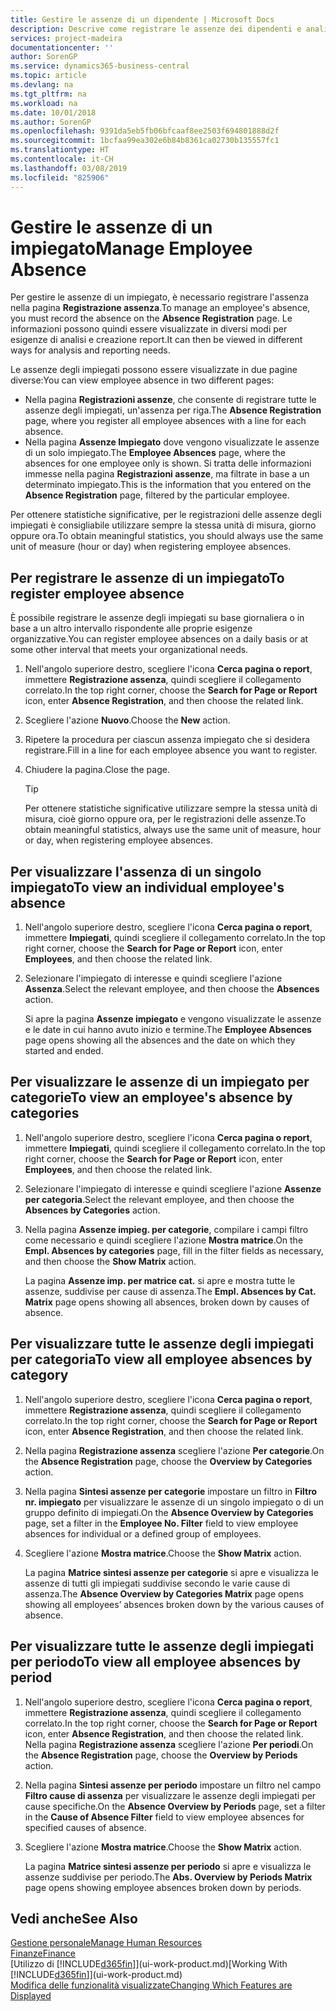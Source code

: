 ```yaml
---
title: Gestire le assenze di un dipendente | Microsoft Docs
description: Descrive come registrare le assenze dei dipendenti e analizzare le statistiche sulle assenze.
services: project-madeira
documentationcenter: ''
author: SorenGP
ms.service: dynamics365-business-central
ms.topic: article
ms.devlang: na
ms.tgt_pltfrm: na
ms.workload: na
ms.date: 10/01/2018
ms.author: SorenGP
ms.openlocfilehash: 9391da5eb5fb06bfcaaf8ee2503f694801888d2f
ms.sourcegitcommit: 1bcfaa99ea302e6b84b8361ca02730b135557fc1
ms.translationtype: HT
ms.contentlocale: it-CH
ms.lasthandoff: 03/08/2019
ms.locfileid: "825906"
---
```

# <a name="manage-employee-absence"></a><span data-ttu-id="33d09-103">Gestire le assenze di un impiegato</span><span class="sxs-lookup"><span data-stu-id="33d09-103">Manage Employee Absence</span></span>
<span data-ttu-id="33d09-104">Per gestire le assenze di un impiegato, è necessario registrare l'assenza nella pagina **Registrazione assenza**.</span><span class="sxs-lookup"><span data-stu-id="33d09-104">To manage an employee's absence, you must record the absence on the **Absence Registration** page.</span></span> <span data-ttu-id="33d09-105">Le informazioni possono quindi essere visualizzate in diversi modi per esigenze di analisi e creazione report.</span><span class="sxs-lookup"><span data-stu-id="33d09-105">It can then be viewed in different ways for analysis and reporting needs.</span></span>

<span data-ttu-id="33d09-106">Le assenze degli impiegati possono essere visualizzate in due pagine diverse:</span><span class="sxs-lookup"><span data-stu-id="33d09-106">You can view employee absence in two different pages:</span></span>

* <span data-ttu-id="33d09-107">Nella pagina **Registrazioni assenze**, che consente di registrare tutte le assenze degli impiegati, un'assenza per riga.</span><span class="sxs-lookup"><span data-stu-id="33d09-107">The **Absence Registration** page, where you register all employee absences with a line for each absence.</span></span>
* <span data-ttu-id="33d09-108">Nella pagina **Assenze Impiegato** dove vengono visualizzate le assenze di un solo impiegato.</span><span class="sxs-lookup"><span data-stu-id="33d09-108">The **Employee Absences** page, where the absences for one employee only is shown.</span></span> <span data-ttu-id="33d09-109">Si tratta delle informazioni immesse nella pagina **Registrazioni assenze**, ma filtrate in base a un determinato impiegato.</span><span class="sxs-lookup"><span data-stu-id="33d09-109">This is the information that you entered on the **Absence Registration** page, filtered by the particular employee.</span></span>

<span data-ttu-id="33d09-110">Per ottenere statistiche significative, per le registrazioni delle assenze degli impiegati è consigliabile utilizzare sempre la stessa unità di misura, giorno oppure ora.</span><span class="sxs-lookup"><span data-stu-id="33d09-110">To obtain meaningful statistics, you should always use the same unit of measure (hour or day) when registering employee absences.</span></span>

## <a name="to-register-employee-absence"></a><span data-ttu-id="33d09-111">Per registrare le assenze di un impiegato</span><span class="sxs-lookup"><span data-stu-id="33d09-111">To register employee absence</span></span>
<span data-ttu-id="33d09-112">È possibile registrare le assenze degli impiegati su base giornaliera o in base a un altro intervallo rispondente alle proprie esigenze organizzative.</span><span class="sxs-lookup"><span data-stu-id="33d09-112">You can register employee absences on a daily basis or at some other interval that meets your organizational needs.</span></span>

1. <span data-ttu-id="33d09-113">Nell'angolo superiore destro, scegliere l'icona **Cerca pagina o report**, immettere **Registrazione assenza**, quindi scegliere il collegamento correlato.</span><span class="sxs-lookup"><span data-stu-id="33d09-113">In the top right corner, choose the **Search for Page or Report** icon, enter **Absence Registration**, and then choose the related link.</span></span>
2. <span data-ttu-id="33d09-114">Scegliere l'azione **Nuovo**.</span><span class="sxs-lookup"><span data-stu-id="33d09-114">Choose the **New** action.</span></span>
3. <span data-ttu-id="33d09-115">Ripetere la procedura per ciascun assenza impiegato che si desidera registrare.</span><span class="sxs-lookup"><span data-stu-id="33d09-115">Fill in a line for each employee absence you want to register.</span></span>
4. <span data-ttu-id="33d09-116">Chiudere la pagina.</span><span class="sxs-lookup"><span data-stu-id="33d09-116">Close the page.</span></span>

    > [!Tip]
    > <span data-ttu-id="33d09-117">Per ottenere statistiche significative utilizzare sempre la stessa unità di misura, cioè giorno oppure ora, per le registrazioni delle assenze.</span><span class="sxs-lookup"><span data-stu-id="33d09-117">To obtain meaningful statistics, always use the same unit of measure, hour or day, when registering employee absences.</span></span>

## <a name="to-view-an-individual-employees-absence"></a><span data-ttu-id="33d09-118">Per visualizzare l'assenza di un singolo impiegato</span><span class="sxs-lookup"><span data-stu-id="33d09-118">To view an individual employee's absence</span></span>
1. <span data-ttu-id="33d09-119">Nell'angolo superiore destro, scegliere l'icona **Cerca pagina o report**, immettere **Impiegati**, quindi scegliere il collegamento correlato.</span><span class="sxs-lookup"><span data-stu-id="33d09-119">In the top right corner, choose the **Search for Page or Report** icon, enter **Employees**, and then choose the related link.</span></span>
2. <span data-ttu-id="33d09-120">Selezionare l'impiegato di interesse e quindi scegliere l'azione **Assenza**.</span><span class="sxs-lookup"><span data-stu-id="33d09-120">Select the relevant employee, and then choose the **Absences** action.</span></span>

    <span data-ttu-id="33d09-121">Si apre la pagina **Assenze impiegato** e vengono visualizzate le assenze e le date in cui hanno avuto inizio e termine.</span><span class="sxs-lookup"><span data-stu-id="33d09-121">The **Employee Absences** page opens showing all the absences and the date on which they started and ended.</span></span>

## <a name="to-view-an-employees-absence-by-categories"></a><span data-ttu-id="33d09-122">Per visualizzare le assenze di un impiegato per categorie</span><span class="sxs-lookup"><span data-stu-id="33d09-122">To view an employee's absence by categories</span></span>
1. <span data-ttu-id="33d09-123">Nell'angolo superiore destro, scegliere l'icona **Cerca pagina o report**, immettere **Impiegati**, quindi scegliere il collegamento correlato.</span><span class="sxs-lookup"><span data-stu-id="33d09-123">In the top right corner, choose the **Search for Page or Report** icon, enter **Employees**, and then choose the related link.</span></span>
2. <span data-ttu-id="33d09-124">Selezionare l'impiegato di interesse e quindi scegliere l'azione **Assenze per categoria**.</span><span class="sxs-lookup"><span data-stu-id="33d09-124">Select the relevant employee, and then choose the **Absences by Categories** action.</span></span>
3. <span data-ttu-id="33d09-125">Nella pagina **Assenze impieg. per categorie**, compilare i campi filtro come necessario e quindi scegliere l'azione **Mostra matrice**.</span><span class="sxs-lookup"><span data-stu-id="33d09-125">On the **Empl. Absences by categories** page, fill in the filter fields as necessary, and then choose the **Show Matrix** action.</span></span>

    <span data-ttu-id="33d09-126">La pagina **Assenze imp. per matrice cat.** si apre e mostra tutte le assenze, suddivise per cause di assenza.</span><span class="sxs-lookup"><span data-stu-id="33d09-126">The **Empl. Absences by Cat. Matrix** page opens showing all absences, broken down by causes of absence.</span></span>

## <a name="to-view-all-employee-absences-by-category"></a><span data-ttu-id="33d09-127">Per visualizzare tutte le assenze degli impiegati per categoria</span><span class="sxs-lookup"><span data-stu-id="33d09-127">To view all employee absences by category</span></span>
1. <span data-ttu-id="33d09-128">Nell'angolo superiore destro, scegliere l'icona **Cerca pagina o report**, immettere **Registrazione assenza**, quindi scegliere il collegamento correlato.</span><span class="sxs-lookup"><span data-stu-id="33d09-128">In the top right corner, choose the **Search for Page or Report** icon, enter **Absence Registration**, and then choose the related link.</span></span>
2. <span data-ttu-id="33d09-129">Nella pagina **Registrazione assenza** scegliere l'azione **Per categorie**.</span><span class="sxs-lookup"><span data-stu-id="33d09-129">On the **Absence Registration** page, choose the **Overview by Categories** action.</span></span>
3. <span data-ttu-id="33d09-130">Nella pagina **Sintesi assenze per categorie** impostare un filtro in **Filtro nr. impiegato** per visualizzare le assenze di un singolo impiegato o di un gruppo definito di impiegati.</span><span class="sxs-lookup"><span data-stu-id="33d09-130">On the **Absence Overview by Categories** page, set a filter in the **Employee No. Filter** field to view employee absences for individual or a defined group of employees.</span></span>
4. <span data-ttu-id="33d09-131">Scegliere l'azione **Mostra matrice**.</span><span class="sxs-lookup"><span data-stu-id="33d09-131">Choose the **Show Matrix** action.</span></span>

    <span data-ttu-id="33d09-132">La pagina **Matrice sintesi assenze per categorie** si apre e visualizza le assenze di tutti gli impiegati suddivise secondo le varie cause di assenza.</span><span class="sxs-lookup"><span data-stu-id="33d09-132">The **Absence Overview by Categories Matrix** page opens showing all employees’ absences broken down by the various causes of absence.</span></span>

## <a name="to-view-all-employee-absences-by-period"></a><span data-ttu-id="33d09-133">Per visualizzare tutte le assenze degli impiegati per periodo</span><span class="sxs-lookup"><span data-stu-id="33d09-133">To view all employee absences by period</span></span>
1. <span data-ttu-id="33d09-134">Nell'angolo superiore destro, scegliere l'icona **Cerca pagina o report**, immettere **Registrazione assenza**, quindi scegliere il collegamento correlato.</span><span class="sxs-lookup"><span data-stu-id="33d09-134">In the top right corner, choose the **Search for Page or Report** icon, enter **Absence Registration**, and then choose the related link.</span></span>
   <span data-ttu-id="33d09-135">Nella pagina **Registrazione assenza** scegliere l'azione **Per periodi**.</span><span class="sxs-lookup"><span data-stu-id="33d09-135">On the **Absence Registration** page, choose the **Overview by Periods** action.</span></span>
2. <span data-ttu-id="33d09-136">Nella pagina **Sintesi assenze per periodo** impostare un filtro nel campo **Filtro cause di assenza** per visualizzare le assenze degli impiegati per cause specifiche.</span><span class="sxs-lookup"><span data-stu-id="33d09-136">On the **Absence Overview by Periods** page, set a filter in the **Cause of Absence Filter** field to view employee absences for specified causes of absence.</span></span>
3. <span data-ttu-id="33d09-137">Scegliere l'azione **Mostra matrice**.</span><span class="sxs-lookup"><span data-stu-id="33d09-137">Choose the **Show Matrix** action.</span></span>

    <span data-ttu-id="33d09-138">La pagina **Matrice sintesi assenze per periodo** si apre e visualizza le assenze suddivise per periodo.</span><span class="sxs-lookup"><span data-stu-id="33d09-138">The **Abs. Overview by Periods Matrix** page opens showing employee absences broken down by periods.</span></span>

## <a name="see-also"></a><span data-ttu-id="33d09-139">Vedi anche</span><span class="sxs-lookup"><span data-stu-id="33d09-139">See Also</span></span>
[<span data-ttu-id="33d09-140">Gestione personale</span><span class="sxs-lookup"><span data-stu-id="33d09-140">Manage Human Resources</span></span>](hr-manage-human-resources.md)  
[<span data-ttu-id="33d09-141">Finanze</span><span class="sxs-lookup"><span data-stu-id="33d09-141">Finance</span></span>](finance.md)  
<span data-ttu-id="33d09-142">[Utilizzo di [!INCLUDE[d365fin](includes/d365fin_md.md)]](ui-work-product.md)</span><span class="sxs-lookup"><span data-stu-id="33d09-142">[Working With [!INCLUDE[d365fin](includes/d365fin_md.md)]](ui-work-product.md)</span></span>  
[<span data-ttu-id="33d09-143">Modifica delle funzionalità visualizzate</span><span class="sxs-lookup"><span data-stu-id="33d09-143">Changing Which Features are Displayed</span></span>](ui-experiences.md)
